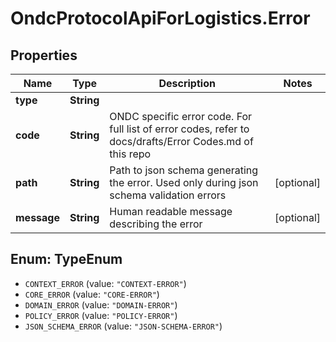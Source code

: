# OndcProtocolApiForLogistics.Error

## Properties
Name | Type | Description | Notes
------------ | ------------- | ------------- | -------------
**type** | **String** |  | 
**code** | **String** | ONDC specific error code. For full list of error codes, refer to docs/drafts/Error Codes.md of this repo | 
**path** | **String** | Path to json schema generating the error. Used only during json schema validation errors | [optional] 
**message** | **String** | Human readable message describing the error | [optional] 

<a name="TypeEnum"></a>
## Enum: TypeEnum

* `CONTEXT_ERROR` (value: `"CONTEXT-ERROR"`)
* `CORE_ERROR` (value: `"CORE-ERROR"`)
* `DOMAIN_ERROR` (value: `"DOMAIN-ERROR"`)
* `POLICY_ERROR` (value: `"POLICY-ERROR"`)
* `JSON_SCHEMA_ERROR` (value: `"JSON-SCHEMA-ERROR"`)

